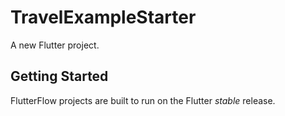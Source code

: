# TravelExampleStarter

A new Flutter project.

## Getting Started

FlutterFlow projects are built to run on the Flutter _stable_ release.
